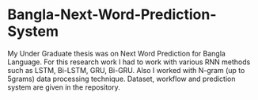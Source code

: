 # Bangla-Next-Word-Prediction-System
My Under Graduate thesis was on Next Word Prediction for Bangla Language. For this research work I had to work with various RNN methods such as LSTM, Bi-LSTM, GRU, Bi-GRU. Also I worked with N-gram (up to 5grams) data processing technique. Dataset, workflow and prediction system are given in the repository. 
